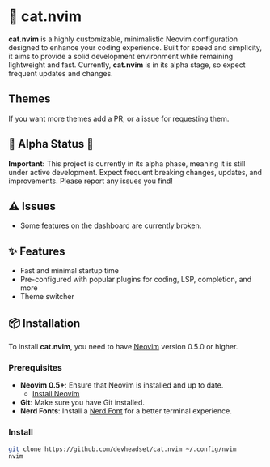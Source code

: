 # 🐾 cat.nvim

**cat.nvim** is a highly customizable, minimalistic Neovim configuration designed to enhance your coding experience. Built for speed and simplicity, it aims to provide a solid development environment while remaining lightweight and fast. Currently, **cat.nvim** is in its alpha stage, so expect frequent updates and changes.

## Themes

If you want more themes add a PR, or a issue for requesting them.

## 🚧 Alpha Status 🚧

**Important:** This project is currently in its alpha phase, meaning it is still under active development. Expect frequent breaking changes, updates, and improvements. Please report any issues you find!

## ⚠️ Issues
- Some features on the dashboard are currently broken.


## ✨ Features

- Fast and minimal startup time
- Pre-configured with popular plugins for coding, LSP, completion, and more
- Theme switcher

## 📦 Installation

To install **cat.nvim**, you need to have [Neovim](https://neovim.io) version 0.5.0 or higher.

### Prerequisites

- **Neovim 0.5+**: Ensure that Neovim is installed and up to date.
  - [Install Neovim](https://github.com/neovim/neovim/)
- **Git**: Make sure you have Git installed.
- **Nerd Fonts**: Install a [Nerd Font](https://www.nerdfonts.com/) for a better terminal experience.

### Install


```bash
git clone https://github.com/devheadset/cat.nvim ~/.config/nvim
nvim


